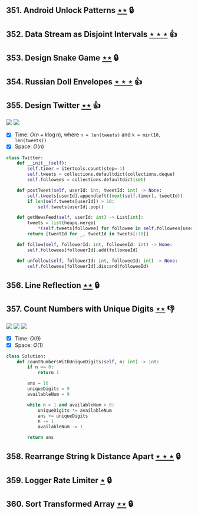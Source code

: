 ## 351. Android Unlock Patterns [$\star\star$](https://leetcode.com/problems/android-unlock-patterns) 🔒

## 352. Data Stream as Disjoint Intervals [$\star\star\star$](https://leetcode.com/problems/data-stream-as-disjoint-intervals) :thumbsup:

## 353. Design Snake Game [$\star\star$](https://leetcode.com/problems/design-snake-game) 🔒

## 354. Russian Doll Envelopes [$\star\star\star$](https://leetcode.com/problems/russian-doll-envelopes) :thumbsup:

## 355. Design Twitter [$\star\star$](https://leetcode.com/problems/design-twitter) :thumbsup:

![](https://img.shields.io/badge/-Hash%20Table-7BA23F.svg?style=flat-square) ![](https://img.shields.io/badge/-Heap-0F4C3A.svg?style=flat-square)

- [x] Time: $O(n + k\log n)$, where `n = len(tweets)` and `k = min(10, len(tweets))`
- [x] Space: $O(n)$

```python
class Twitter:
    def __init__(self):
        self.timer = itertools.count(step=-1)
        self.tweets = collections.defaultdict(collections.deque)
        self.followees = collections.defaultdict(set)

    def postTweet(self, userId: int, tweetId: int) -> None:
        self.tweets[userId].appendleft((next(self.timer), tweetId))
        if len(self.tweets[userId]) > 10:
            self.tweets[userId].pop()

    def getNewsFeed(self, userId: int) -> List[int]:
        tweets = list(heapq.merge(
            *(self.tweets[followee] for followee in self.followees[userId] | {userId})))
        return [tweetId for _, tweetId in tweets[:10]]

    def follow(self, followerId: int, followeeId: int) -> None:
        self.followees[followerId].add(followeeId)

    def unfollow(self, followerId: int, followeeId: int) -> None:
        self.followees[followerId].discard(followeeId)
```

## 356. Line Reflection [$\star\star$](https://leetcode.com/problems/line-reflection) 🔒

## 357. Count Numbers with Unique Digits [$\star\star$](https://leetcode.com/problems/count-numbers-with-unique-digits) :thumbsdown:

![](https://img.shields.io/badge/-Backtracking-D0104C.svg?style=flat-square) ![](https://img.shields.io/badge/-Dynamic%20Programming-113285.svg?style=flat-square) ![](https://img.shields.io/badge/-Math-434343.svg?style=flat-square)

- [x] Time: $O(9)$
- [x] Space: $O(1)$

```python
class Solution:
    def countNumbersWithUniqueDigits(self, n: int) -> int:
        if n == 0:
            return 1

        ans = 10
        uniqueDigits = 9
        availableNum = 9

        while n > 1 and availableNum > 0:
            uniqueDigits *= availableNum
            ans += uniqueDigits
            n -= 1
            availableNum -= 1

        return ans
```

## 358. Rearrange String k Distance Apart [$\star\star\star$](https://leetcode.com/problems/rearrange-string-k-distance-apart) 🔒

## 359. Logger Rate Limiter [$\star$](https://leetcode.com/problems/logger-rate-limiter) 🔒

## 360. Sort Transformed Array [$\star\star$](https://leetcode.com/problems/sort-transformed-array) 🔒
